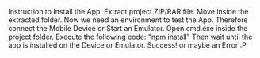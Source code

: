 Instruction to Install the App:
Extract project ZIP/RAR file.
Move inside the extracted folder.
Now we need an environment to test the App.
Therefore connect the Mobile Device or Start an Emulator.
Open cmd.exe inside the project folder.
Execute the following code: "npm install"
Then wait until the app is installed on the Device or Emulator.
Success! or maybe an Error :P
